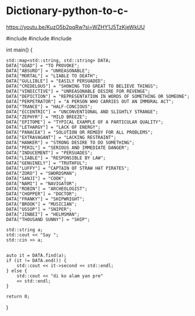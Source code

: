# Dictionary-python-to-c-
https://youtu.be/KuzO5b2pqRw?si=WZHY1J5TzKjeWkUU

#include <iostream>
#include <map>
#include <string>

int main() {
    
    std::map<std::string, std::string> DATA;
    DATA["GOAD"] = "TO PROVOKE";
    DATA["ABSURD"] = "UNREASONABLE";
    DATA["MORTAL"] = "LIABLE TO DEATH";
    DATA["GULLIBLE"] = "EASILY PERSUADED";
    DATA["CREDELOUS"] = "SHOWING TOO GREAT TO BELIEVE THINGS";
    DATA["VINDICTIVE"] = "UNREASONABLE DESIRE FOR REVENGE";
    DATA["DEPICTION"] = "REPRESENTATION IN WORDS OF SOMETHING OR SOMEONE";
    DATA["PERPETRATOR"] = "A PERSON WHO CARRIES OUT AN IMMORAL ACT";
    DATA["TRANCE"] = "HALF-CONCIOUS";
    DATA["ECCENTRIC"] = "UNCONVENTIONAL AND SLIGHTLY STRANGE";
    DATA["ZEPHYR"] = "MILD BREEZE";
    DATA["EPITOME"] = "TYPICAL EXAMPLE OF A PARTICULAR QUALITY";
    DATA["LETHARGY"] = "LACK OF ENERGY";
    DATA["PANACEA"] = "SOLUTION OR REMEDY FOR ALL PROBLEMS";
    DATA["EXTRAVAGANT"] = "LACKING RESTRAINT";
    DATA["HANKER"] = "STRONG DESIRE TO DO SOMETHING";
    DATA["PERIL"] = "SERIOUS AND IMMEDIATE DANGER";
    DATA["INDUCEMENT"] = "PERSUADES";
    DATA["LIABLE"] = "RESPONSIBLE BY LAW";
    DATA["GENUINELY"] = "TRUTHFUL";
    DATA["LUFFY"] = "CAPTAIN OF STRAW HAT PIRATES";
    DATA["ZORO"] = "SWORDSMAN";
    DATA["SANJI"] = "COOK";
    DATA["NAMI"] = "NAVIGATOR";
    DATA["ROBIN"] = "ARCHEOLOGIST";
    DATA["CHOPPER"] = "DOCTOR";
    DATA["FRANKY"] = "SHIPWRIGHT";
    DATA["BROOK"] = "MUSICIAN";
    DATA["USSOP"] = "SNIPER";
    DATA["JINBEI"] = "HELMSMAN";
    DATA["THOUSAND SUNNY"] = "SHIP";

    std::string a;
    std::cout << "Say ";
    std::cin >> a;

    
    auto it = DATA.find(a);
    if (it != DATA.end()) {
        std::cout << it->second << std::endl;
    } else {
        std::cout << "di ko alam yan pre"
        << std::endl;
    }

    return 0;
}
